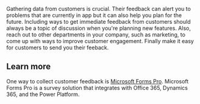 
Gathering data from customers is crucial. Their feedback can alert you to problems that are currently in app but it can also help you plan for the future. Including ways to get immediate feedback from customers should always be a topic of discussion when you're planning new features. Also, reach out to other departments in your company, such as marketing, to come up with ways to improve customer engagement. Finally make it easy for customers to send you their feeback.

## Learn more

One way to collect customer feedback is [Microsoft Forms Pro](https://formspro.microsoft.com/?azure-portal=true). Microsoft Forms Pro is a survey solution that integrates with Office 365, Dynamics 365, and the Power Platform.